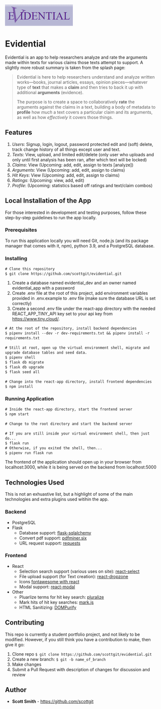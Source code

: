 ![Header Name](./public/images/Evidential.png)

# Evidential
Evidential is an app to help researchers analyze and rate the arguments made within texts for various claims those texts attempt to support. A slightly more robust summary is taken from the splash page:

> Evidential is here to help researchers understand and analyze written works&mdash;books, journal articles, essays, opinion pieces&mdash;whatever type of <strong>text</strong> that makes a <strong>claim</strong> and then tries to back it up with additional <strong>arguments</strong> (evidence).</p>
>
>The purpose is to create a space to collaboratively <strong>rate</strong> the arguments against the claims in a text, building a body of metadata to <strong>profile</strong> how <em>much</em> a text covers a particular claim and its arguments, as well as how <em>effectively</em> it covers those things.

## Features

1. *Users*: Signup, login, logout, password protected edit and (soft) delete, track change history of all things except user and text.
2. *Texts*: View, upload, and limited edit/delete (only user who uploads and only until first analysis has been ran, after which text will be locked)
3. *Claims*: View (Upcoming: add, edit, assign to texts [analyze])
4. *Arguments*: View (Upcoming: add, edit, assign to claims)
5. *Hit Keys*: View (Upcoming: add, edit, assign to claims)
6. *Ratings*: (Upcoming: view, add, edit)
7. *Profile*: (Upcoming: statistics based off ratings and text/claim combos)

## Local Installation of the App

For those interested in development and testing purposes, follow these step-by-step guidelines to run the app locally.

### Prerequisites

To run this application locally you will need Git, node.js (and its package manager that comes with it, npm), python 3.9, and a PostgreSQL database.

### Installing

```
# Clone this repository
$ git clone https://github.com/scottgit/evidential.git
```
1. Create a database named evidential_dev and an owner named evidential_app with a password
2. Create .env file at the root of this project, add environment variables provided in .env.example to .env file (make sure the database URL is set correctly)
3. Create a second .env file under the react-app directory with the needed REACT_APP_TINY_API key set to your api key from https://www.tiny.cloud/.

```
# At the root of the repository, install backend dependencies
$ pipenv install --dev -r dev-requirements.txt && pipenv install -r requirements.txt

# Still at root, open up the virtual environment shell, migrate and upgrade database tables and seed data.
$ pipenv shell
$ flask db migrate
$ flask db upgrade
$ flask seed all

# Change into the react-app directory, install frontend dependencies
$ npm install
```

### Running Application

```
# Inside the react-app directory, start the frontend server
$ npm start

# Change to the root directory and start the backend server

# If you are still inside your virtual environment shell, then just do...
$ flask run
# Otherwise, if you exited the shell, then...
$ pipenv run flask run
```
The frontend of the application should open up in your browser from localhost:3000,
while it is being served on the backend from localhost:5000

## Technologies Used

This is not an exhuastive list, but a highlight of some of the main technologies and extra plugins used witihin the app.

### Backend
* PostgreSQL
* Flask
  * Database support: [flask-sqlalchemy](https://flask-sqlalchemy.palletsprojects.com/en/2.x/)
  * Convert pdf support: [pdfminer.six](https://github.com/pdfminer/pdfminer.six)
  * URL request support: [requests](https://github.com/psf/requests)

### Frontend
* React
  <!-- * Annotation and Highlight support (for Text analysis): [react-text-annotate](https://github.com/mcamac/react-text-annotate)-->
  * Selection search support (various uses on site): [react-select](https://github.com/JedWatson/react-select)
  * File upload support (for Text creation): [react-dropzone](https://github.com/react-dropzone/react-dropzone)
  <!-- * Slider component (for Ratings): [react-component/slider](https://github.com/react-component/slider)
  * Bar charts (for Text profile display): [react-charts/bar-chart](https://canvasjs.com/react-charts/bar-chart/) -->
  * Icons [fontawesome with react](https://fontawesome.com/how-to-use/on-the-web/using-with/react)
  * Modal support: [react-modal](https://github.com/reactjs/react-modal)
* Other
  * Pluarlize terms for hit key search: [pluralize](https://github.com/plurals/pluralize)
  * Mark hits of hit key searches: [mark.js](https://github.com/julmot/mark.js/)
  * HTML Sanitizing: [DOMPurify](https://github.com/cure53/DOMPurify)

## Contributing

This repo is currently a student portfolio project, and not likely to be modified. However, if you still think you have a contribution to make, then give it go:

1. Clone repo `$ git clone https://github.com/scottgit/evidential.git`
2. Create a new branch: `$ git -b name_of_branch`
3. Make changes
4. Submit a Pull Request with description of changes for discussion and review

## Author
* **Scott Smith** - https://github.com/scottgit


<!-- ## Acknowledgments

* App Academy for helping us develop the skills necessary to create this app. -->
